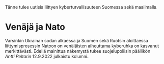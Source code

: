 
Tänne tulee uutisia liittyen kyberturvallisuuteen Suomessa sekä maailmalla.

# Venäjä ja Nato
Varsinkin Ukrainan sodan alkaessa ja Suomen sekä Ruotsin aloittaessa liittymisprosessin Natoon on venäläisten aiheuttama
kyberuhka on kasvanut merkittävästi. Edellä mainittua näkemystä tukee suojelupoliisin päällikön *Antti Peltarin* 12.9.2022 julkaistu kolumni.


